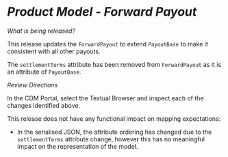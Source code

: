 # *Product Model - Forward Payout*

_What is being released?_

This release updates the `ForwardPayout` to extend `PayoutBase` to make it consistent with all other payouts.

The `settlementTerms` attribute has been removed from `ForwardPayout` as it is an attribute of `PayoutBase`.

_Review Directions_

In the CDM Portal, select the Textual Browser and inspect each of the changes identified above.

This release does not have any functional impact on mapping expectations:

- In the serialised JSON, the attribute ordering has changed due to the `settlementTerms` attribute change, however this has no meaningful impact on the representation of the model. 
